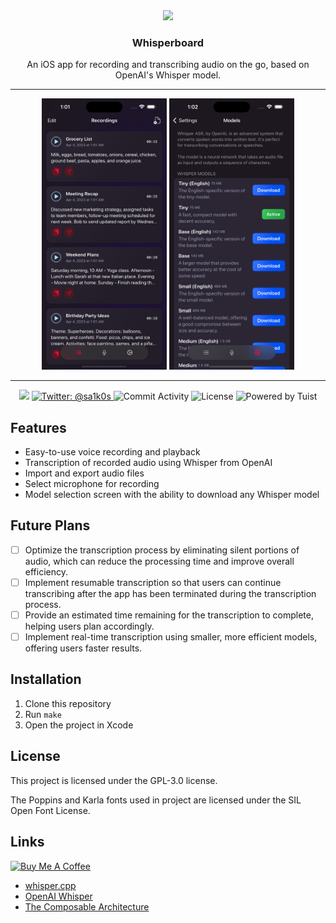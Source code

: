 <div align="center">
  <a href="https://github.com/Saik0s/Whisperboard">
    <img src="App/Resources/Assets.xcassets/AppIcon.appiconset/ios-marketing.png" width="80">
  </a>

  <h3 align="center">Whisperboard</h3>

  <p align="center">
    An iOS app for recording and transcribing audio on the go, based on OpenAI's Whisper model.
  </p>
</div>
<hr />

<div align="center">
<img src=".github/screenshot1.png" width="200">
<img src=".github/screenshot2.png" width="200">
</div>
<hr />
<p align="center">
    <img src="https://img.shields.io/badge/Platforms-iOS-3876D3.svg" />
    <a href="https://twitter.com/sa1k0s">
        <img src="https://img.shields.io/badge/Contact-@sa1k0s-purple.svg?style=flat" alt="Twitter: @sa1k0s" />
    </a>
    <img src="https://img.shields.io/github/commit-activity/w/Saik0s/Whisperboard?style=flat" alt="Commit Activity">
    <img src="https://img.shields.io/github/license/Saik0s/Whisperboard?style=flat" alt="License">
    <img src="https://img.shields.io/badge/Powered%20by-Tuist-blue" alt="Powered by Tuist">
</p>

## Features

- Easy-to-use voice recording and playback
- Transcription of recorded audio using Whisper from OpenAI
- Import and export audio files
- Select microphone for recording
- Model selection screen with the ability to download any Whisper model

## Future Plans

- [ ] Optimize the transcription process by eliminating silent portions of audio, which can reduce the processing time and improve overall efficiency.
- [ ] Implement resumable transcription so that users can continue transcribing after the app has been terminated during the transcription process.
- [ ] Provide an estimated time remaining for the transcription to complete, helping users plan accordingly.
- [ ] Implement real-time transcription using smaller, more efficient models, offering users faster results.

## Installation

1. Clone this repository
2. Run `make`
3. Open the project in Xcode

## License

This project is licensed under the GPL-3.0 license.

The Poppins and Karla fonts used in project are licensed under the SIL Open Font License.

## Links

<a href="https://www.buymeacoffee.com/saik0s" target="_blank"><img src="https://cdn.buymeacoffee.com/buttons/v2/default-green.png" alt="Buy Me A Coffee" style="height: 60px !important;width: 217px !important;" ></a>

- [whisper.cpp](https://github.com/ggerganov/whisper.cpp)
- [OpenAI Whisper](https://github.com/openai/whisper)
- [The Composable Architecture](https://github.com/pointfreeco/swift-composable-architecture)
